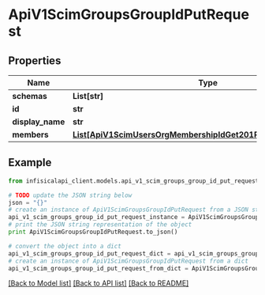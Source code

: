 # ApiV1ScimGroupsGroupIdPutRequest


## Properties
Name | Type | Description | Notes
------------ | ------------- | ------------- | -------------
**schemas** | **List[str]** |  | 
**id** | **str** |  | 
**display_name** | **str** |  | 
**members** | [**List[ApiV1ScimUsersOrgMembershipIdGet201ResponseGroupsInner]**](ApiV1ScimUsersOrgMembershipIdGet201ResponseGroupsInner.md) |  | 

## Example

```python
from infisicalapi_client.models.api_v1_scim_groups_group_id_put_request import ApiV1ScimGroupsGroupIdPutRequest

# TODO update the JSON string below
json = "{}"
# create an instance of ApiV1ScimGroupsGroupIdPutRequest from a JSON string
api_v1_scim_groups_group_id_put_request_instance = ApiV1ScimGroupsGroupIdPutRequest.from_json(json)
# print the JSON string representation of the object
print ApiV1ScimGroupsGroupIdPutRequest.to_json()

# convert the object into a dict
api_v1_scim_groups_group_id_put_request_dict = api_v1_scim_groups_group_id_put_request_instance.to_dict()
# create an instance of ApiV1ScimGroupsGroupIdPutRequest from a dict
api_v1_scim_groups_group_id_put_request_from_dict = ApiV1ScimGroupsGroupIdPutRequest.from_dict(api_v1_scim_groups_group_id_put_request_dict)
```
[[Back to Model list]](../README.md#documentation-for-models) [[Back to API list]](../README.md#documentation-for-api-endpoints) [[Back to README]](../README.md)


